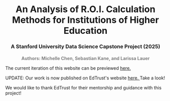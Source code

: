 <h1 style="text-align: center;">An Analysis of R.O.I. Calculation Methods for Institutions of Higher Education</h1>
<h3 style="text-align: center; font-size: 16px;">A Stanford University Data Science Capstone Project (2025)</h3>
<h3 style="text-align: center; color: gray; font-size: 14px;">Authors: Michelle Chen, Sebastian Kane, and Larissa Lauer</h3>
<p>
The current iteration of this website can be previewed <a href="https://larissalauer.github.io/edtrust-capstone/"> here. </a>

UPDATE: Our work is now published on EdTrust's website <a href="https://collegeresults.org/student-research/roi-calc-methods-analysis"> here. </a> Take a look!

We would like to thank EdTrust for their mentorship and guidance with this project!
</p>
